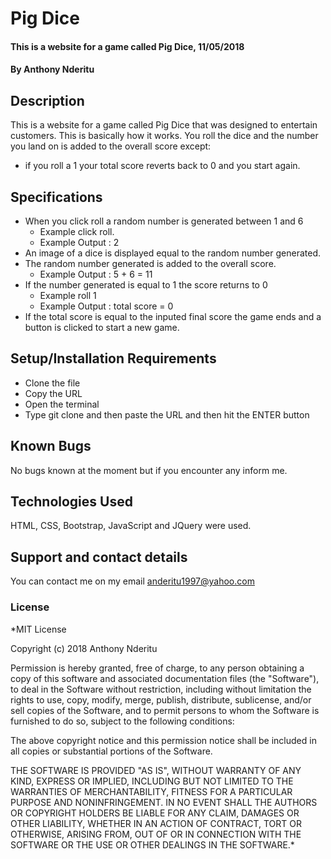 # Pig Dice
#### This is a website for a game called Pig Dice, 11/05/2018
#### By **Anthony Nderitu**
## Description
This is a website for a game called Pig Dice that was designed to entertain customers. This is basically how it works. You roll the dice and the number you land on is added to the overall score except:
- if you roll a 1 your total score reverts back to 0 and you start again.
## Specifications
- When you click roll a random number is generated between 1 and 6
   - Example click roll.
   - Example Output : 2
- An image of a dice is displayed equal to the random number generated.
- The random number generated is added to the overall score.
    - Example Output : 5 + 6 = 11
- If the number generated is equal to 1 the score returns to 0
    - Example roll 1
    - Example Output : total score = 0
- If the total score is equal to the inputed final score the game ends and a button is clicked to start a new game.       
## Setup/Installation Requirements
* Clone the file
* Copy the URL
* Open the terminal
* Type git clone and then paste the URL and then hit the ENTER button
## Known Bugs
No bugs known at the moment but if you encounter any inform me.
## Technologies Used
HTML, CSS, Bootstrap, JavaScript and JQuery were used.
## Support and contact details
You can contact me on my email anderitu1997@yahoo.com
### License
*MIT License

Copyright (c) 2018 Anthony Nderitu

Permission is hereby granted, free of charge, to any person obtaining a copy
of this software and associated documentation files (the "Software"), to deal
in the Software without restriction, including without limitation the rights
to use, copy, modify, merge, publish, distribute, sublicense, and/or sell
copies of the Software, and to permit persons to whom the Software is
furnished to do so, subject to the following conditions:

The above copyright notice and this permission notice shall be included in all
copies or substantial portions of the Software.

THE SOFTWARE IS PROVIDED "AS IS", WITHOUT WARRANTY OF ANY KIND, EXPRESS OR
IMPLIED, INCLUDING BUT NOT LIMITED TO THE WARRANTIES OF MERCHANTABILITY,
FITNESS FOR A PARTICULAR PURPOSE AND NONINFRINGEMENT. IN NO EVENT SHALL THE
AUTHORS OR COPYRIGHT HOLDERS BE LIABLE FOR ANY CLAIM, DAMAGES OR OTHER
LIABILITY, WHETHER IN AN ACTION OF CONTRACT, TORT OR OTHERWISE, ARISING FROM,
OUT OF OR IN CONNECTION WITH THE SOFTWARE OR THE USE OR OTHER DEALINGS IN THE
SOFTWARE.*
